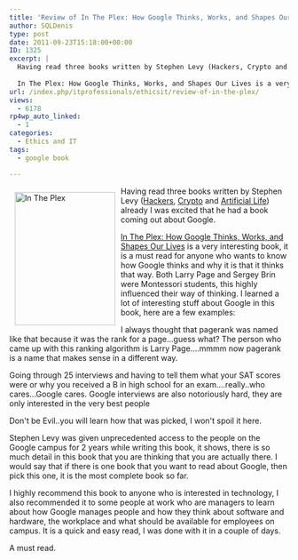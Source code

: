 ```yaml
---
title: 'Review of In The Plex: How Google Thinks, Works, and Shapes Our Lives by Stephen Levy'
author: SQLDenis
type: post
date: 2011-09-23T15:18:00+00:00
ID: 1325
excerpt: |
  Having read three books written by Stephen Levy (Hackers, Crypto and Artificial Life) already I was excited that he had a book coming out about Google.
  
  In The Plex: How Google Thinks, Works, and Shapes Our Lives is a very interesting book, it is a must read for anyone who wants to know how Google thinks and why it is that it thinks that way
url: /index.php/itprofessionals/ethicsit/review-of-in-the-plex/
views:
  - 6178
rp4wp_auto_linked:
  - 1
categories:
  - Ethics and IT
tags:
  - google book

---
```

[<img src="http://farm7.static.flickr.com/6179/6175179501_fd0ecc0603_m.jpg" width="181" height="240" alt="In The Plex" style="float: left; margin: 10px 10px 10px 10px" />][1]
  
Having read three books written by Stephen Levy ([Hackers][2], [Crypto][3] and [Artificial Life][4]) already I was excited that he had a book coming out about Google. 

[In The Plex: How Google Thinks, Works, and Shapes Our Lives][5] is a very interesting book, it is a must read for anyone who wants to know how Google thinks and why it is that it thinks that way. Both Larry Page and Sergey Brin were Montessori students, this highly influenced their way of thinking. I learned a lot of interesting stuff about Google in this book, here are a few examples:
  
I always thought that pagerank was named like that because it was the rank for a page...guess what? The person who came up with this ranking algorithm is Larry Page....mmmm now pagerank is a name that makes sense in a different way.

Going through 25 interviews and having to tell them what your SAT scores were or why you received a B in high school for an exam....really..who cares...Google cares. Google interviews are also notoriously hard, they are only interested in the very best people

Don't be Evil..you will learn how that was picked, I won't spoil it here.

Stephen Levy was given unprecedented access to the people on the Google campus for 2 years while writing this book, it shows, there is so much detail in this book that you are thinking that you are actually there. I would say that if there is one book that you want to read about Google, then pick this one, it is the most complete book so far.

I highly recommend this book to anyone who is interested in technology, I also recommended it to some people at work who are managers to learn about how Google manages people and how they think about software and hardware, the workplace and what should be available for employees on campus. It is a quick and easy read, I was done with it in a couple of days.

A must read.

 [1]: http://www.flickr.com/photos/denisgobo/6175179501/ "In The Plex by Denis Gobo, on Flickr"
 [2]: http://www.amazon.com/gp/product/1449388396/ref=as_li_ss_tl?ie=UTF8&tag=sql08-20&linkCode=as2&camp=217145&creative=399369&creativeASIN=1449388396
 [3]: http://www.amazon.com/gp/product/0140244328/ref=as_li_ss_tl?ie=UTF8&tag=sql08-20&linkCode=as2&camp=217145&creative=399369&creativeASIN=0140244328
 [4]: http://www.amazon.com/gp/product/0679743898/ref=as_li_ss_tl?ie=UTF8&tag=sql08-20&linkCode=as2&camp=217145&creative=399369&creativeASIN=0679743898
 [5]: http://www.amazon.com/gp/product/1416596585/ref=as_li_ss_tl?ie=UTF8&tag=sql08-20&linkCode=as2&camp=217145&creative=399369&creativeASIN=1416596585